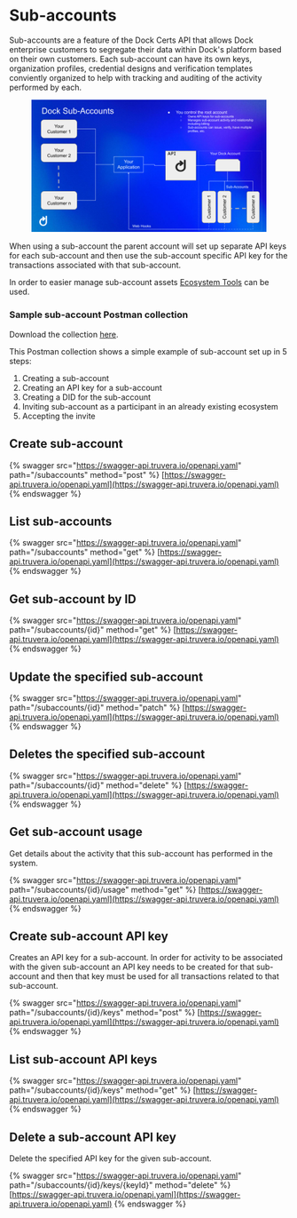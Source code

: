# Sub-accounts

Sub-accounts are a feature of the Dock Certs API that allows Dock enterprise customers to segregate their data within Dock's platform based on their own customers. Each sub-account can have its own keys, organization profiles, credential designs and verification templates conviently organized to help with tracking and auditing of the activity performed by each.

<figure><img src="../../.gitbook/assets/sub-accounts-cdf773cc.png" alt=""><figcaption></figcaption></figure>

When using a sub-account the parent account will set up separate API keys for each sub-account and then use the sub-account specific API key for the transactions associated with that sub-account.&#x20;

In order to easier manage sub-account assets [Ecosystem Tools](ecosystem-tools/) can be used.

### Sample sub-account Postman collection

Download the collection [here](../../Postman_collections/Subaccounts).

This Postman collection shows a simple example of sub-account set up in 5 steps:

1. Creating a sub-account
2. Creating an API key for a sub-account
3. Creating a DID for the sub-account
4. Inviting sub-account as a participant in an already existing ecosystem
5. Accepting the invite

## Create sub-account

{% swagger src="https://swagger-api.truvera.io/openapi.yaml" path="/subaccounts" method="post" %}
[https://swagger-api.truvera.io/openapi.yaml](https://swagger-api.truvera.io/openapi.yaml)
{% endswagger %}

## List sub-accounts

{% swagger src="https://swagger-api.truvera.io/openapi.yaml" path="/subaccounts" method="get" %}
[https://swagger-api.truvera.io/openapi.yaml](https://swagger-api.truvera.io/openapi.yaml)
{% endswagger %}

## Get sub-account by ID

{% swagger src="https://swagger-api.truvera.io/openapi.yaml" path="/subaccounts/{id}" method="get" %}
[https://swagger-api.truvera.io/openapi.yaml](https://swagger-api.truvera.io/openapi.yaml)
{% endswagger %}

## Update the specified sub-account

{% swagger src="https://swagger-api.truvera.io/openapi.yaml" path="/subaccounts/{id}" method="patch" %}
[https://swagger-api.truvera.io/openapi.yaml](https://swagger-api.truvera.io/openapi.yaml)
{% endswagger %}

## Deletes the specified sub-account

{% swagger src="https://swagger-api.truvera.io/openapi.yaml" path="/subaccounts/{id}" method="delete" %}
[https://swagger-api.truvera.io/openapi.yaml](https://swagger-api.truvera.io/openapi.yaml)
{% endswagger %}



## Get sub-account usage

Get details about the activity that this sub-account has performed in the system.

{% swagger src="https://swagger-api.truvera.io/openapi.yaml" path="/subaccounts/{id}/usage" method="get" %}
[https://swagger-api.truvera.io/openapi.yaml](https://swagger-api.truvera.io/openapi.yaml)
{% endswagger %}

## Create sub-account API key

Creates an API key for a sub-account. In order for activity to be associated with the given sub-account an API key needs to be created for that sub-account and then that key must be used for all transactions related to that sub-account.

{% swagger src="https://swagger-api.truvera.io/openapi.yaml" path="/subaccounts/{id}/keys" method="post" %}
[https://swagger-api.truvera.io/openapi.yaml](https://swagger-api.truvera.io/openapi.yaml)
{% endswagger %}

## List sub-account API keys

{% swagger src="https://swagger-api.truvera.io/openapi.yaml" path="/subaccounts/{id}/keys" method="get" %}
[https://swagger-api.truvera.io/openapi.yaml](https://swagger-api.truvera.io/openapi.yaml)
{% endswagger %}

## Delete a sub-account API key

Delete the specified API key for the given sub-account.

{% swagger src="https://swagger-api.truvera.io/openapi.yaml" path="/subaccounts/{id}/keys/{keyId}" method="delete" %}
[https://swagger-api.truvera.io/openapi.yaml](https://swagger-api.truvera.io/openapi.yaml)
{% endswagger %}

